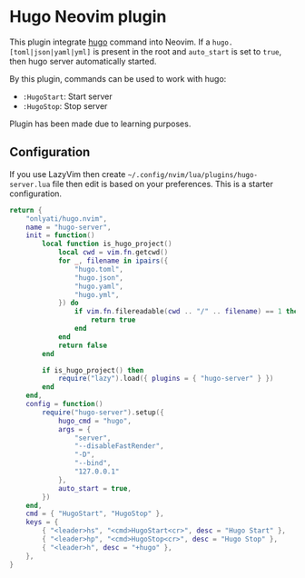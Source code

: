 # Hugo Neovim plugin

This plugin integrate [hugo](https://gohugo.io) command into Neovim. If a
`hugo.[toml|json|yaml|yml]` is present in the root and `auto_start` is set to
`true`, then hugo server automatically started.

By this plugin, commands can be used to work with hugo:

- `:HugoStart`: Start server
- `:HugoStop`: Stop server

Plugin has been made due to learning purposes.

## Configuration

If you use LazyVim then create `~/.config/nvim/lua/plugins/hugo-server.lua` file
then edit is based on your preferences. This is a starter configuration.

```lua
return {
    "onlyati/hugo.nvim",
    name = "hugo-server",
    init = function()
        local function is_hugo_project()
            local cwd = vim.fn.getcwd()
            for _, filename in ipairs({
                "hugo.toml",
                "hugo.json",
                "hugo.yaml",
                "hugo.yml",
            }) do
                if vim.fn.filereadable(cwd .. "/" .. filename) == 1 then
                    return true
                end
            end
            return false
        end

        if is_hugo_project() then
            require("lazy").load({ plugins = { "hugo-server" } })
        end
    end,
    config = function()
        require("hugo-server").setup({
            hugo_cmd = "hugo",
            args = {
                "server",
                "--disableFastRender",
                "-D",
                "--bind",
                "127.0.0.1"
            },
            auto_start = true,
        })
    end,
    cmd = { "HugoStart", "HugoStop" },
    keys = {
        { "<leader>hs", "<cmd>HugoStart<cr>", desc = "Hugo Start" },
        { "<leader>hp", "<cmd>HugoStop<cr>", desc = "Hugo Stop" },
        { "<leader>h", desc = "+hugo" },
    },
}
```

